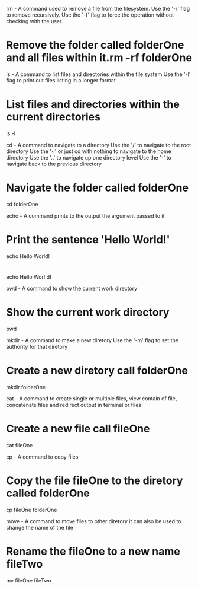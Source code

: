 



rm - A command used to remove a file from the filesystem. 
Use the '-r' flag to remove recursively. 
Use the '-f' flag to force the operation without checking with the user.

# Remove the folder called folderOne and all files within it.rm -rf folderOne




ls - A command to list files and directories within the file system
Use the '-l' flag to print out files listing in a longer format

# List files and directories within the current directories
ls -l 




cd - A command to navigate to a  directory 
Use the '/' to navigate to the root directory
Use the '~' or just cd with nothing to navigate to the home directory
Use the '..' to navigate up one directory level
Use the '-' to navigate back to the previous directory

# Navigate the folder called folderOne
cd folderOne





echo - A command prints to the output the argument passed to it
# Print the sentence 'Hello World!'
echo Hello World!
#
echo Hello Worl`d!



pwd - A command to show the current work directory

# Show the current work directory
pwd




mkdir - A command to make a new diretory
Use the '-m' flag to set the authority for that diretory

# Create a new diretory call folderOne
mkdir folderOne




cat - A command to create single or multiple files, view contain of file, concatenate files and redirect output in terminal or files

# Create a new file call fileOne
cat fileOne




cp - A command to copy files

# Copy the file fileOne to the diretory called folderOne
cp fileOne folderOne




move - A command to move files to other diretory it can also be used to change the name of the file

# Rename the fileOne to a new name fileTwo
mv fileOne fileTwo








